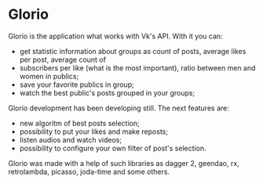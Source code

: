 # Glorio
Glorio is the application what works with Vk's API. With it you can:

- get statistic information about groups as count of posts, average likes per post, average count of
- subscribers per like (what is the most important), ratio between men and women in publics;
- save your favorite publics in group;
- watch the best public's posts grouped in your groups;


Glorio development has been developing still. The next features are:

- new algoritm of best posts selection;
- possibility to put your likes and make reposts;
- listen audios and watch videos;
- possibility to configure your own filter of post's selection.

Glorio was made with a help of such libraries as dagger 2, geendao, rx, retrolambda, picasso, joda-time and some others.

